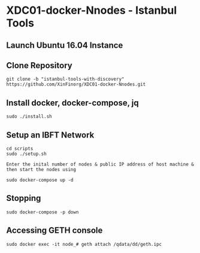 # XDC01-docker-Nnodes - Istanbul Tools 

## Launch Ubuntu 16.04 Instance

## Clone Repository
    git clone -b "istanbul-tools-with-discovery" https://github.com/XinFinorg/XDC01-docker-Nnodes.git    
   
## Install docker, docker-compose, jq
    sudo ./install.sh
    
## Setup an IBFT Network

    cd scripts
    sudo ./setup.sh

    Enter the inital number of nodes & public IP address of host machine & then start the nodes using

    sudo docker-compose up -d

## Stopping

    sudo docker-compose -p down

## Accessing GETH console

    sudo docker exec -it node_# geth attach /qdata/dd/geth.ipc
